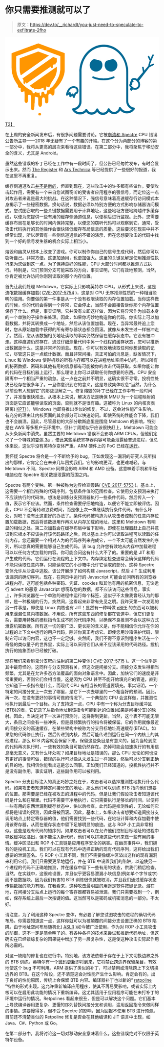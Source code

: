# 你只需要推测就可以了

> 原文：<https://dev.to/__richardt/you-just-need-to-speculate-to-exfiltrate-2fho>

[![Meltdown & Spectre Bugs](img/7926ff2ca1619ef81c3d8c6915c552ab.png)T2】](https://res.cloudinary.com/practicaldev/image/fetch/s--Y4YKbUgt--/c_limit%2Cf_auto%2Cfl_progressive%2Cq_auto%2Cw_880/https://approov.io/ext-images/Meltdown.png)

在上周的安全新闻发布后，有很多问题需要讨论。它被[崩溃和 Spectre](https://meltdownattack.com/) CPU 错误公告所主导——2018 年无疑有了一个有趣的开端。在这个分为两部分的博客的第一部分中，我将从更高的层次来看待这些错误。在第二部分中，我将聚焦于移动安全的含义，尤其是 Android。

虽然这些错误的补丁已经在工作中有一段时间了，但公告已经匆忙发布，有时会显示出来。然而 [The Register](https://www.theregister.co.uk/2018/01/04/intel_amd_arm_cpu_vulnerability/) 和 [Ars Technica](https://arstechnica.com/gadgets/2018/01/meltdown-and-spectre-heres-what-intel-apple-microsoft-others-are-doing-about-it/) 等已经提供了一些很好的报道，我在这里不再重复。

缓存侧通道攻击[并不是新的](https://www.usenix.org/node/184416)，但直到现在，这些攻击中的许多都有些做作。要使攻击起作用，需要有一个来自您试图窃听的受害者应用程序的强信号，而定位这一点对攻击者来说是最大的挑战。在这种情况下，强信号意味着高速缓存行访问模式本身揭示了一些秘密数据。换句话说，数据必须以特别方便的方式影响存储器访问模式。您试图窃取的一些关键数据需要用于计算地址，这些地址方便地跨越许多缓存线，以便为您提供一些有用的缓存侧通道信息，以便稍后进行监视。此外，您需要缓存布局在足够长的时间内保持完整，以便您的窃听代码可以观察到它。通常，受攻击代码执行的其他操作会很快降低缓存布局信息的质量。这些要求在现实中并不经常出现，所以尽管有一些侧信道通信的不错的演示，但在您想要攻击的代码中找到一个好的信号发生器的机会实际上相当小。

熔毁和幽灵从根本上改变了游戏。你可以制作你自己的信号生成代码，然后你可以窃听自己。非常方便。这更加通用，也更加强大。这里的关键见解是使用推测性执行来为您做到这一点。为了保持良好的性能，CPU 大部分时间都以推测方式执行。特别是，它们预测分支可能采取的方向，事实证明，它们有效地预测，当然，你肯定被允许访问你刚刚读取的那个内存位置。

首先让我们处理 Meltdown，它实际上只影响英特尔 CPU。从形式上来说，这是流氓数据缓存加载( [CVE-2017-5754](http://www.cve.mitre.org/cgi-bin/cvename.cgi?name=2017-5754) )，这是对 CPU 无序推测性质的一种相当聪明的滥用。你要做的第一件事是从一个没有权限读取的内存位置加载。当你这样做的时候，你的代码会得到一个异常，它会停止，当然不会直接告诉你那个内存位置保存了什么。但是，事实证明，它并没有立即这样做，因为它将异常作为加载本身的一个单独的子操作来处理。因此，如果你巧妙地构造你的代码，你实际上可以加载数据，并将其转换成一个地址，然后从该位置加载。现在，当异常最终追上您时，您从原始加载中获得的所有寄存器状态都会回滚。就像从未发生过一样被冲走了。然而，您从该数据相关地址读取的事实仍然保留在缓存状态中。它没有被冲走。这种痕迹仍然存在，通过仔细测量代码中另一个线程的缓存状态，您可以推断出数据是什么。这是非常坏的消息。现在，你可以有效地读取任何你想读取的记忆，尽管这只是一点统计数据，而且非常间接。真正可怕的消息是，缺省情况下，Linux 和 Windows 使得机器的所有内存都可以在进程地址空间中访问。所以所有的秘密数据、密码和其他有用的信息都有可能被你的攻击代码获取。如果你能让你的代码在目标机器上运行，那么理论上你可以读取任何你想要的东西。CPU 安全隔离中一个相当严重的疏忽。这一点在之前并不明显，这确实很不寻常。投机性处决已经存在很多年了。一旦你意识到它的含义，这是导致集体叹息“当然，为什么以前没有人想到它”的那些见解之一。修复熔毁的补丁已经在工作中有一段时间了，并准备很快推出。从根本上来说，解决方法是确保 MMU 为一个进程映射的页面是它应该能够读取的页面，否则就不是很有趣。这被称为 Linux 的内核页表隔离( [KPTI](https://en.wikipedia.org/wiki/Kernel_page-table_isolation) )，Windows 也即将推出类似的修复。不过，这会对性能产生影响。有充分的理由让内核页面的其余部分可以快速访问。即使系统的性能会下降，我们也不会崩溃。因此，尽管最初的大部分歇斯底里是围绕 Meltdown 的影响，特别是在 AWS 等多租户云环境中，但补丁周期似乎应该很快赶上，Meltdown 可能会从头条新闻中消失。虽然主要的 Meltdown 错误不会影响 ARM CPUs，但他们定义了一个特殊的[变体 3a](https://developer.arm.com/support/security-update) ，借此某些系统寄存器内容可能会泄露给普通进程，但总体来说，这似乎没有英特尔变体严重。ARM 硬件上的 PoC 已经在[运行](https://github.com/lgeek/spec_poc_arm)。

我怀疑 Spectre 将会是一个不断给予的 bug。正如发现这一漏洞的研究人员所指出的那样，它肯定会在未来几年困扰我们。它的影响更深，也更难减轻。与 Meltdown 不同，Spectre 同样会影响 ARM 和 AMD 设备。这意味着手机和平板电脑也在 Spectre 相关数据泄露的范围之内。

Spectre 有两个变种。第一种被称为边界检查旁路( [CVE-2017-5753](http://www.cve.mitre.org/cgi-bin/cvename.cgi?name=2017-5753) )。基本上，这需要一个相当特殊的代码序列，包括条件值的范围检查。它使用分支预测来执行不应该执行的代码块。想法是训练分支预测器执行一些条件代码，然后传入一个值，表示它不应该。然而，条件检查需要仔细地构造，以便它不能立即被评估。因此，CPU 不会等待和浪费时间，而是像上次一样继续执行条件代码。有什么坏处，对吧？没有比这更好的办法了。条件代码被构造为从攻击者控制的任意内存位置加载数据，然后将该数据用作再次从内存加载的地址。这里和 Meltdown 有明显的相似之处。第二次加载会在缓存布局中留下影响，即使在处理器赶上自己并意识到它根本不应该执行该代码路径之后。所以基本上你可以读取进程可以读取的任何内存。您还需要一个相对人为的代码序列来完成它，一个不太可能自然发生的序列，所以您真的需要能够自己生成代码。该 bug 允许您有效地从内存中加载进程可以以任何方式加载的内容。你可能会问这有什么大不了的。重要的是 JIT 和用户生成的代码，它们运行在流程的上下文中。内存绑定检查通常会确保这样的代码不能只读取任意内存，只能读取它的小沙箱中允许它读取的部分。这种 Spectre 变体允许从沙盒中逃脱。该公开展示了如何构建 Javascript，然后 JIT 生成利用该漏洞的确切序列。现在，在网页中运行的 Javascript 可能会访问所有的浏览器进程内存。这可能包括各种密码、凭证、cookies 和其他有用的机密信息，无论运行 advert 的恶意 Javascript 想窃取您的数据，都不应该访问这些信息。事实上，许多浏览器在一个单独的进程中运行每个标签，这似乎不太像我曾经认为的那样，是一种极端的行为。突然间，这看起来非常有先见之明。我昨天第一次发现的另一件事是，即使是 Linux 内核也有 JIT！显然有一种叫做 [eBPF](https://en.wikipedia.org/wiki/Berkeley_Packet_Filter) 的东西可以被利用来泄漏任意内核数据。不用说，所有这些东西的修复都在管道中，但它们更复杂，需要用特殊的栅栏指令生成不同的代码序列，以确保不良推测不会以这种方式泄露机密数据。所有这一切的更广泛、更长期的含义是，你不能相信你允许在你的过程的上下文中运行的用户代码，除非你真正考虑它。即使您用沙箱保护代码，限制它可以访问内容，这也不一定足够。突然间，我们不得不意识到程序生活在一个奇怪的类似量子的世界里，实际上可以采用它们从来不应该采用的代码路径。投机执行的抽象面纱已经被打破。

现在我们来看厉鬼分支靶向注射的第二种变体( [CVE-2017-5715](http://www.cve.mitre.org/cgi-bin/cvename.cgi?name=2017-5715) )。这一个似乎是其中最奇怪的。这同样与分支预测有关，但这次是间接分支。间接分支发生得相当频繁，尤其是在允许多态方法覆盖的面向对象语言中。因此，加快它们的速度是非常重要的，否则它们会相当慢。这是因为 CPU 甚至不能开始填充它的管道，直到它知道下一条指令是什么，而现代 CPU 有相当长的管道要填充。事实证明，一个特定的间接分支上一次去了哪里，是它下一次去哪里的一个相当好的预测。因此，再一次，在没有更好的事情可做的情况下，一个典型的 CPU 会这样做，并推测性地执行到最后一个目标。为了支持这一点，CPU 中有一个称为分支目标缓冲区(BTB)的表，它记录了从指令地址到该指令可能到达的位置(如果是间接分支)的映射。因此，当决定对下一次进行预测时，这将得到更新。当然，这个表不可能无限大，条目之间会有一些冲突，但是最频繁执行的指令将被保留。它的作用就像最近的间接分支的高速缓存，在某些架构中被称为分支目标地址高速缓存(BTAC)。如果您的代码停止执行，然后传递到内核，然后可能传递到运行在同一个内核上的其他进程，那么 BTB 内容就会保留下来。保留这些条目是有意义的，因为当轮到您的代码再次执行时，一些有效的条目可能仍然存在。扔掉可能会加速执行的有用信息毫无意义，又有什么坏处呢？如果目标地址是错误的，那么 CPU 无论如何也没有更好的事情可做，错误的执行可以像从未发生过一样回滚，然后可以分支到正确的目的地。我相信你能看出这是怎么回事。正如我们已经知道的，投机性执行并不是没有副作用，事实证明，这些副作用可以被利用。

Spectre 分支目标注入的真正巧妙之处在于，攻击者可以选择推测性地执行什么代码。如果攻击者知道特定间接分支的地址，那么他们可以训练 BTB 指向他们想要的位置。那需要是已经在被攻击的进程中的代码，但是让我们假设攻击者知道该代码是什么和在哪里。代码不需要干净地执行，它只需要执行足够长的时间，以便将一些有用的东西泄漏到缓存状态中，供以后检查。此代码是推测性的，无论如何它都将是错误的预测，因此将被回滚。因此，基本上，如果攻击者想要知道间接分支调用站点上特定寄存器的值，他们需要找到一些代码，在地址计算和内存加载中使用该寄存器，从而在缓存状态中留下足够明显的痕迹。这与 ROP 小工具非常相似。这些是现有代码的短序列，如果攻击者可以在允许他们控制目标地址的进程中导致缓冲区溢出，但不能注入新代码，他们可以拼凑这些代码来做一些有用的事情。缓冲区溢出和 ROP 小工具链是应用程序安全的祸害。在幽灵事件中，我们拥有的是投机工具。我们可以在现有代码中选择正确的现有代码序列，这将给出我们想要的泄漏签名。与 ROP 小工具不同，我们不需要像缓冲区溢出这样的现有漏洞来利用它们。我们只需要更早地运行，并在 BTB 中设置我们的陷阱，以迫使另一个进程的代码不正确地推测，并在缓存中留下一些有用的状态，供我们稍后检查。当然，在实践中，这很难设置，并且似乎更容易泄漏小块信息(例如单个字节或字)而不是数据块，因为我们有害的 BTB 训练很快就被取消，并且我们通过缓存状态传输数据的能力有限。在我看来，这种攻击最明显的用途是软件按键记录。潜在地，在间接分支站点上运行的每个寄存器都容易被泄漏。我们只需要找到一个，例如，保存系统上最后一次按键的值。这当然可以是密码或机密消息的一部分。不太好。

请注意，为了利用这种 Spectre 变体，有必要了解您试图攻击的进程的确切代码布局。你需要知道这一点，这样你就可以为被颠覆的间接分支设置正确的 BTB 陷阱。由于地址空间布局随机化( [ASLR](https://en.wikipedia.org/wiki/Address_space_layout_randomization) )如今被广泛使用，作为对 ROP 小工具攻击的防御，这不一定是简单明了的。有各种各样的技术来尝试和推断代码地址，但这确实在已经错综复杂的因果链中增加了另一层复杂性，这是使这种攻击实际起作用所必需的。

对这一缺陷的修复也在进行中。特别地，该方法依赖于存在于上下文切换边界之外的 BTB 训练。英特尔有一个[微码更新](https://lwn.net/Articles/743019/)即将到来，它将禁止跨边界保留条目，有效地使这个 bug 不可利用。ARM 提供了类似的补丁，可以禁用或清除跨上下文切换边界的 BTB。在这个阶段，还不清楚这会对性能产生什么影响。肯定会有的。出于良好的性能原因，传统上会保留 BTB 内容。编译器补丁也以新的“ [retpoline](https://support.google.com/faqs/answer/7625886) ”特性的形式出现。这允许重新编译应用程序，使其不再易受影响，或者实际上内核可以在启用此功能的情况下重新编译。这尤其适用于应用程序可能在未打补丁的环境中运行的情况。Retpolines 看起来很丑，但是可以解决这个问题。它们基本上导致编译器用更复杂、更慢的序列替换间接分支和调用，滥用返回指令来做同样的事情。这要慢得多，但不受 Spectre 的影响，因为回报不使用 BTB 进行预测。目前还不清楚类似的 Retpoline 修复是否会在其他编译和 JIT 语言中出现，如 Java、C#、Python 或 Go。

在第二部分中，我将讨论这一切对移动安全意味着什么。这些错误绝对不仅限于英特尔设备。